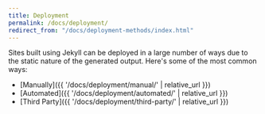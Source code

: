```yaml
---
title: Deployment
permalink: /docs/deployment/
redirect_from: "/docs/deployment-methods/index.html"
---
```


Sites built using Jekyll can be deployed in a large number of ways due to the static nature of the generated output. Here's some of the most common ways:

* [Manually]({{ '/docs/deployment/manual/' | relative_url }})
* [Automated]({{ '/docs/deployment/automated/' | relative_url }})
* [Third Party]({{ '/docs/deployment/third-party/' | relative_url }})
